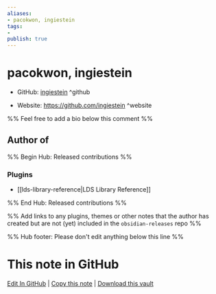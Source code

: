 ```yaml
---
aliases:
- pacokwon, ingiestein
tags:
- 
publish: true
---
```


# pacokwon, ingiestein

- GitHub: [ingiestein](https://github.com/ingiestein/) ^github
<!-- - Discord: `@` ^discord-->
- Website: <https://github.com/ingiestein> ^website
<!-- - [[Publish sites|Publish site]]: <https://> ^publish-->

%% Feel free to add a bio below this comment %%


## Author of

%% Begin Hub: Released contributions %%
### Plugins
- [[lds-library-reference|LDS Library Reference]]

%% End Hub: Released contributions %%

%% Add links to any plugins, themes or other notes that the author has created but are not (yet) included in the `obsidian-releases` repo %%

<!--
### Unlisted plugins
-->

<!--
### Others
-->

<!--
## Sponsor this author
-->

<!-- - [[GitHub sponsors]]: [Sponsor @ingiestein on GitHub Sponsors](https://github.com/sponsors/ingiestein) ^github-sponsor-->
<!-- - [[Buy me a coffee]]: <https://> ^buy-me-a-coffee-->
<!-- - [[PayPal]]: <https://> ^paypal-->
<!-- - [[Patreon]]: <https://> ^patreon-->

<!--
## Follow this author
-->

<!-- - [[YouTube Channels|On YouTube]]: <https://> ^youtube-->
<!-- - Twitter: <https://> ^twitter-->
<!-- - ... -->

%% Hub footer: Please don't edit anything below this line %%

# This note in GitHub

<span class="git-footer">[Edit In GitHub](https://github.dev/obsidian-community/obsidian-hub/blob/main/01%20-%20Community/People/ingiestein.md "git-hub-edit-note") | [Copy this note](https://raw.githubusercontent.com/obsidian-community/obsidian-hub/main/01%20-%20Community/People/ingiestein.md "git-hub-copy-note") | [Download this vault](https://github.com/obsidian-community/obsidian-hub/archive/refs/heads/main.zip "git-hub-download-vault") </span>

